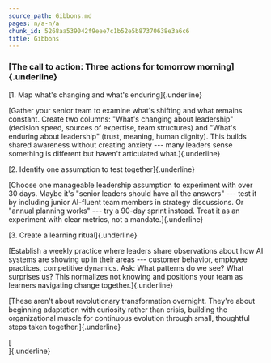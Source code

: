 ```yaml
---
source_path: Gibbons.md
pages: n/a-n/a
chunk_id: 5268aa539042f9eee7c1b52e5b87370638e3a6c6
title: Gibbons
---
```

### **[The call to action: Three actions for tomorrow morning]{.underline}**

[1. Map what\'s changing and what\'s enduring]{.underline}

[Gather your senior team to examine what\'s shifting and what remains
constant. Create two columns: \"What\'s changing about leadership\"
(decision speed, sources of expertise, team structures) and \"What\'s
enduring about leadership\" (trust, meaning, human dignity). This builds
shared awareness without creating anxiety --- many leaders sense
something is different but haven\'t articulated what.]{.underline}

[2. Identify one assumption to test together]{.underline}

[Choose one manageable leadership assumption to experiment with over 30
days. Maybe it\'s \"senior leaders should have all the answers\" ---
test it by including junior AI-fluent team members in strategy
discussions. Or \"annual planning works\" --- try a 90-day sprint
instead. Treat it as an experiment with clear metrics, not a
mandate.]{.underline}

[3. Create a learning ritual]{.underline}

[Establish a weekly practice where leaders share observations about how
AI systems are showing up in their areas --- customer behavior, employee
practices, competitive dynamics. Ask: What patterns do we see? What
surprises us? This normalizes not knowing and positions your team as
learners navigating change together.]{.underline}

[These aren\'t about revolutionary transformation overnight. They\'re
about beginning adaptation with curiosity rather than crisis, building
the organizational muscle for continuous evolution through small,
thoughtful steps taken together.]{.underline}

[\
]{.underline}
